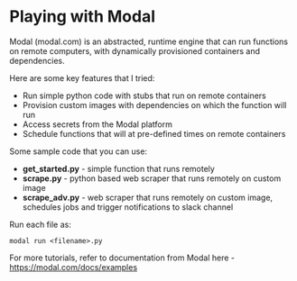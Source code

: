 # Playing with Modal

Modal (modal.com) is an abstracted, runtime engine that can run functions on remote computers, with dynamically provisioned containers and dependencies.

Here are some key features that I tried:

* Run simple python code with stubs that run on remote containers
* Provision custom images with dependencies on which the function will run
* Access secrets from the Modal platform
* Schedule functions that will at pre-defined times on remote containers

Some sample code that you can use:

* **get_started.py** - simple function that runs remotely
* **scrape.py** - python based web scraper that runs remotely on custom image
* **scrape_adv.py** - web scraper that runs remotely on custom image, schedules jobs and trigger notifications to slack channel

Run each file as:

```modal run <filename>.py```

For more tutorials, refer to documentation from Modal here - https://modal.com/docs/examples